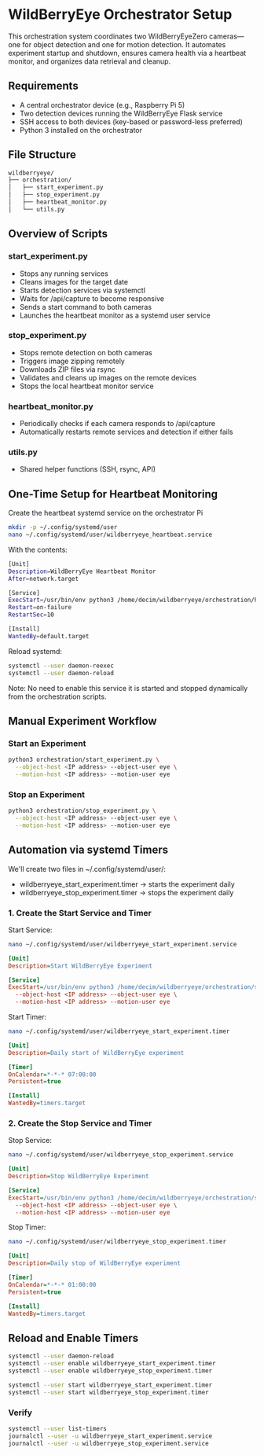 # WildBerryEye Orchestrator Setup

This orchestration system coordinates two WildBerryEyeZero cameras—one for object detection and one for motion detection. It automates experiment startup and shutdown, ensures camera health via a heartbeat monitor, and organizes data retrieval and cleanup.

## Requirements

- A central orchestrator device (e.g., Raspberry Pi 5)
- Two detection devices running the WildBerryEye Flask service
- SSH access to both devices (key-based or password-less preferred)
- Python 3 installed on the orchestrator

## File Structure
```bash
wildberryeye/
├── orchestration/
│   ├── start_experiment.py      
│   ├── stop_experiment.py        
│   ├── heartbeat_monitor.py      
│   └── utils.py                   
```

## Overview of Scripts

### start_experiment.py
- Stops any running services
- Cleans images for the target date
- Starts detection services via systemctl
- Waits for /api/capture to become responsive
- Sends a start command to both cameras
- Launches the heartbeat monitor as a systemd user service

### stop_experiment.py
- Stops remote detection on both cameras
- Triggers image zipping remotely
- Downloads ZIP files via rsync
- Validates and cleans up images on the remote devices
- Stops the local heartbeat monitor service

### heartbeat_monitor.py
- Periodically checks if each camera responds to /api/capture
- Automatically restarts remote services and detection if either fails

### utils.py
- Shared helper functions (SSH, rsync, API)

## One-Time Setup for Heartbeat Monitoring

Create the heartbeat systemd service on the orchestrator Pi 
```bash
mkdir -p ~/.config/systemd/user
nano ~/.config/systemd/user/wildberryeye_heartbeat.service
```
With the contents: 
```bash
[Unit]
Description=WildBerryEye Heartbeat Monitor
After=network.target

[Service]
ExecStart=/usr/bin/env python3 /home/decim/wildberryeye/orchestration/heartbeat_monitor.py
Restart=on-failure
RestartSec=10

[Install]
WantedBy=default.target
```
Reload systemd:
```bash
systemctl --user daemon-reexec
systemctl --user daemon-reload
```
Note: No need to enable this service it is started and stopped dynamically from the orchestration scripts.

## Manual Experiment Workflow

### Start an Experiment
```bash
python3 orchestration/start_experiment.py \
  --object-host <IP address> --object-user eye \
  --motion-host <IP address> --motion-user eye

```

### Stop an Experiment
```bash
python3 orchestration/stop_experiment.py \
  --object-host <IP address> --object-user eye \
  --motion-host <IP address> --motion-user eye

```

## Automation via systemd Timers
We'll create two files in ~/.config/systemd/user/:

- wildberryeye_start_experiment.timer → starts the experiment daily
- wildberryeye_stop_experiment.timer → stops the experiment daily

### 1. Create the Start Service and Timer

Start Service:
```bash
nano ~/.config/systemd/user/wildberryeye_start_experiment.service
```
```ini
[Unit]
Description=Start WildBerryEye Experiment

[Service]
ExecStart=/usr/bin/env python3 /home/decim/wildberryeye/orchestration/start_experiment.py \
  --object-host <IP address> --object-user eye \
  --motion-host <IP address> --motion-user eye

```
Start Timer:
```bash
nano ~/.config/systemd/user/wildberryeye_start_experiment.timer
```
```ini
[Unit]
Description=Daily start of WildBerryEye experiment

[Timer]
OnCalendar=*-*-* 07:00:00
Persistent=true

[Install]
WantedBy=timers.target
```

### 2. Create the Stop Service and Timer

Stop Service:
```bash
nano ~/.config/systemd/user/wildberryeye_stop_experiment.service
```
```ini
[Unit]
Description=Stop WildBerryEye Experiment

[Service]
ExecStart=/usr/bin/env python3 /home/decim/wildberryeye/orchestration/stop_experiment.py \
  --object-host <IP address> --object-user eye \
  --motion-host <IP address> --motion-user eye
```
Stop Timer:
```bash
nano ~/.config/systemd/user/wildberryeye_stop_experiment.timer
```
```ini
[Unit]
Description=Daily stop of WildBerryEye experiment

[Timer]
OnCalendar=*-*-* 01:00:00
Persistent=true

[Install]
WantedBy=timers.target
```

## Reload and Enable Timers
```bash
systemctl --user daemon-reload
systemctl --user enable wildberryeye_start_experiment.timer
systemctl --user enable wildberryeye_stop_experiment.timer

systemctl --user start wildberryeye_start_experiment.timer
systemctl --user start wildberryeye_stop_experiment.timer
```

### Verify
```bash
systemctl --user list-timers
journalctl --user -u wildberryeye_start_experiment.service
journalctl --user -u wildberryeye_stop_experiment.service
```
